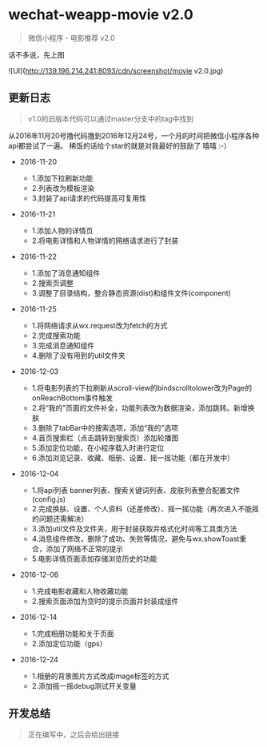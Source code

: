# wechat-weapp-movie v2.0

> 微信小程序 - 电影推荐 v2.0

话不多说，先上图

![UI](http://139.196.214.241:8093/cdn/screenshot/movie v2.0.jpg)

## 更新日志

> v1.0的旧版本代码可以通过master分支中的tag中找到

从2016年11月20号撸代码撸到2016年12月24号，一个月的时间把微信小程序各种api都尝试了一遍。
稀饭的话给个star的就是对我最好的鼓励了 嘻嘻 :-）

- 2016-11-20
    + 1.添加下拉刷新功能
    + 2.列表改为模板渲染
    + 3.封装了api请求的代码提高可复用性

- 2016-11-21
    + 1.添加人物的详情页
    + 2.将电影详情和人物详情的网络请求进行了封装

- 2016-11-22
    + 1.添加了消息通知组件
    + 2.搜索页调整
    + 3.调整了目录结构，整合静态资源(dist)和组件文件(component)

- 2016-11-25
    + 1.将网络请求从wx.request改为fetch的方式
    + 2.完成搜索功能
    + 3.完成消息通知组件
    + 4.删除了没有用到的util文件夹

- 2016-12-03
    + 1.将电影列表的下拉刷新从scroll-view的bindscrolltolower改为Page的onReachBottom事件触发
    + 2.将“我的”页面的文件补全，功能列表改为数据渲染，添加跳转。新增换肤
    + 3.删除了tabBar中的搜索选项，添加“我的”选项
    + 4.首页搜索栏（点击跳转到搜索页）添加轮播图
    + 5.添加定位功能，在小程序载入时进行定位
    + 6.添加浏览记录、收藏、相册、设置、摇一摇功能（都在开发中）

- 2016-12-04
    + 1.将api列表 banner列表、搜索关键词列表、皮肤列表整合配置文件(config.js)
    + 2.完成换肤、设置、个人资料（还差修改）、摇一摇功能（再次进入不能摇的问题还需解决）
    + 3.添加util文件及文件夹，用于封装获取并格式化时间等工具类方法
    + 4.消息组件修改，删除了成功、失败等情况，避免与wx.showToast重合，添加了网络不正常的提示
    + 5.电影详情页面添加存储浏览历史的功能

- 2016-12-06
    + 1.完成电影收藏和人物收藏功能
    + 2.搜索页面添加为空时的提示页面并封装成组件

- 2016-12-14
    + 1.完成相册功能和关于页面
    + 2.添加定位功能（gps）

- 2016-12-24
    + 1.相册的背景图片方式改成image标签的方式
    + 2.添加摇一摇debug测试开关变量

## 开发总结

> 正在编写中，之后会给出链接
